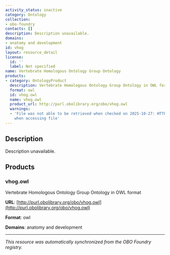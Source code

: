 ```yaml
---
activity_status: inactive
category: Ontology
collection:
- obo-foundry
contacts: []
description: Description unavailable.
domains:
- anatomy and development
id: vhog
layout: resource_detail
license:
  id: ''
  label: Not specified
name: Vertebrate Homologous Ontology Group Ontology
products:
- category: OntologyProduct
  description: Vertebrate Homologous Ontology Group Ontology in OWL format
  format: owl
  id: vhog.owl
  name: vhog.owl
  product_url: http://purl.obolibrary.org/obo/vhog.owl
  warnings:
  - 'File was not able to be retrieved when checked on 2025-10-27: HTTP 404 error
    when accessing file'
---
```

## Description

Description unavailable.

## Products

### vhog.owl

Vertebrate Homologous Ontology Group Ontology in OWL format

**URL**: [http://purl.obolibrary.org/obo/vhog.owl](http://purl.obolibrary.org/obo/vhog.owl)

**Format**: owl

**Domains**: anatomy and development

---

*This resource was automatically synchronized from the OBO Foundry registry.*